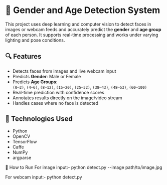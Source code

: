 # 👤 Gender and Age Detection System
This project uses deep learning and computer vision to detect faces in images or webcam feeds and accurately predict the **gender** and **age group** of each person. It supports real-time processing and works under varying lighting and pose conditions.

## 🔍 Features
- Detects faces from images and live webcam input  
- Predicts **Gender**: Male or Female  
- Predicts **Age Groups**:  
  `(0–2)`, `(4–6)`, `(8–12)`, `(15–20)`, `(25–32)`, `(38–43)`, `(48–53)`, `(60–100)`  
- Real-time prediction with confidence scores  
- Annotates results directly on the image/video stream  
- Handles cases where no face is detected

## 🧠 Technologies Used
- Python  
- OpenCV  
- TensorFlow  
- Caffe  
- NumPy  
- argparse

🚀 How to Run
For image input:-
python detect.py --image path/to/image.jpg

For webcam input:-
python detect.py
